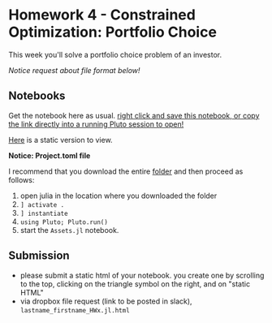 # Homework 4 - Constrained Optimization: Portfolio Choice

This week you'll solve a portfolio choice problem of an investor.

*Notice request about file format below!*

## Notebooks

Get the notebook here as usual. [right click and save this notebook, or copy the link directly into a running Pluto session to open!](https://github.com/floswald/NumericalMethods/blob/master/homework/homework4/Assets.jl)

[Here](https://raw.githack.com/floswald/NumericalMethods/master/homework/homework4/Assets.jl.html) is a static version to view.

**Notice: Project.toml file**

I recommend that you download the entire [folder](https://github.com/floswald/NumericalMethods/blob/master/homework/homework4) and then proceed as follows:

1. open julia in the location where you downloaded the folder
2. `] activate .`
3. `] instantiate`
4. `using Pluto; Pluto.run()`
5. start the `Assets.jl` notebook.


## Submission

* please submit a static html of your notebook. you create one by scrolling to the top, clicking on the triangle symbol on the right, and on "static HTML"
* via dropbox file request (link to be posted in slack), `lastname_firstname_HWx.jl.html` 
